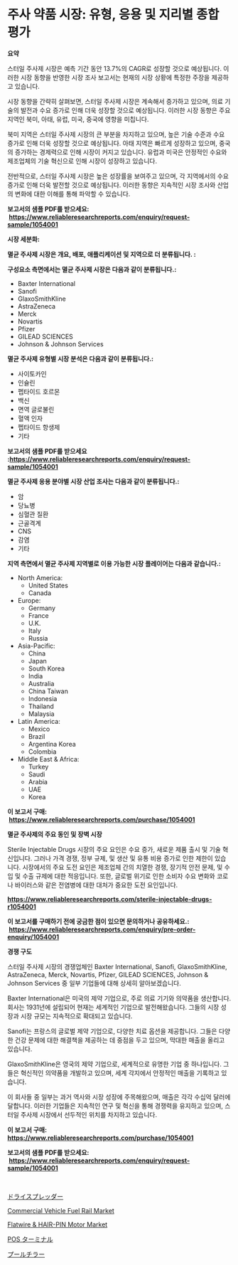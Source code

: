 <p><h1>주사 약품 시장: 유형, 응용 및 지리별 종합 평가</h1></p><p><strong>요약</strong></p>
<p><p>스터일 주사제 시장은 예측 기간 동안 13.7%의 CAGR로 성장할 것으로 예상됩니다. 이러한 시장 동향을 반영한 시장 조사 보고서는 현재의 시장 상황에 특정한 주장을 제공하고 있습니다. </p><p>시장 동향을 간략히 살펴보면, 스터일 주사제 시장은 계속해서 증가하고 있으며, 의료 기술의 발전과 수요 증가로 인해 더욱 성장할 것으로 예상됩니다. 이러한 시장 동향은 주요 지역인 북미, 아태, 유럽, 미국, 중국에 영향을 미칩니다. </p><p>북미 지역은 스터일 주사제 시장의 큰 부분을 차지하고 있으며, 높은 기술 수준과 수요 증가로 인해 더욱 성장할 것으로 예상됩니다. 아태 지역은 빠르게 성장하고 있으며, 중국의 증가하는 경제력으로 인해 시장이 커지고 있습니다. 유럽과 미국은 안정적인 수요와 제조업체의 기술 혁신으로 인해 시장이 성장하고 있습니다. </p><p>전반적으로, 스터일 주사제 시장은 높은 성장률을 보여주고 있으며, 각 지역에서의 수요 증가로 인해 더욱 발전할 것으로 예상됩니다. 이러한 동향은 지속적인 시장 조사와 산업의 변화에 대한 이해를 통해 파악할 수 있습니다.</p></p>
<p><strong>보고서의 샘플 PDF를 받으세요: &nbsp;<a href="https://www.reliableresearchreports.com/enquiry/request-sample/1054001">https://www.reliableresearchreports.com/enquiry/request-sample/1054001</a></strong></p>
<p><strong>시장 세분화:</strong></p>
<p><strong> 멸균 주사제 시장은 개요, 배포, 애플리케이션 및 지역으로 더 분류됩니다. :</strong></p>
<p><strong>구성요소 측면에서는 멸균 주사제 시장은 다음과 같이 분류됩니다.:</strong></p>
<p><ul><li>Baxter International</li><li>Sanofi</li><li>GlaxoSmithKline</li><li>AstraZeneca</li><li>Merck</li><li>Novartis</li><li>Pfizer</li><li>GILEAD SCIENCES</li><li>Johnson & Johnson Services</li></ul></p>
<p><strong> 멸균 주사제 유형별 시장 분석은 다음과 같이 분류됩니다.:</strong></p>
<p><ul><li>사이토카인</li><li>인슐린</li><li>펩타이드 호르몬</li><li>백신</li><li>면역 글로불린</li><li>혈액 인자</li><li>펩타이드 항생제</li><li>기타</li></ul></p>
<p><strong>보고서의 샘플 PDF를 받으세요 :<a href="https://www.reliableresearchreports.com/enquiry/request-sample/1054001">https://www.reliableresearchreports.com/enquiry/request-sample/1054001</a></strong></p>
<p><strong> 멸균 주사제 응용 분야별 시장 산업 조사는 다음과 같이 분류됩니다.:</strong></p>
<p><ul><li>암</li><li>당뇨병</li><li>심혈관 질환</li><li>근골격계</li><li>CNS</li><li>감염</li><li>기타</li></ul></p>
<p><strong>지역 측면에서 멸균 주사제 지역별로 이용 가능한 시장 플레이어는 다음과 같습니다.:</strong></p>
<p><ul>
    <li>
        North America:
        <ul>
            <li>United States</li>
            <li>Canada</li>
        </ul>
    </li>
    <li>
        Europe:
        <ul>
            <li>Germany</li>
            <li>France</li>
            <li>U.K.</li>
            <li>Italy</li>
            <li>Russia</li>
        </ul>
    </li>
    <li>
        Asia-Pacific:
        <ul>
            <li>China</li>
            <li>Japan</li>
            <li>South Korea</li>
            <li>India</li>
            <li>Australia</li>
            <li>China Taiwan</li>
            <li>Indonesia</li>
            <li>Thailand</li>
            <li>Malaysia</li>
        </ul>
    </li>
    <li>
        Latin America:
        <ul>
            <li>Mexico</li>
            <li>Brazil</li>
            <li>Argentina Korea</li>
            <li>Colombia</li>
        </ul>
    </li>
    <li>
        Middle East & Africa:
        <ul>
            <li>Turkey</li>
            <li>Saudi</li>
            <li>Arabia</li>
            <li>UAE</li>
            <li>Korea</li>
        </ul>
    </li>
    </ul></p>
<p><strong>이 보고서 구매: &nbsp;<a href="https://www.reliableresearchreports.com/purchase/1054001">https://www.reliableresearchreports.com/purchase/1054001</a></strong></p>
<p><strong>멸균 주사제의 주요 동인 및 장벽 시장</strong></p>
<p><p>Sterile Injectable Drugs 시장의 주요 요인은 수요 증가, 새로운 제품 출시 및 기술 혁신입니다. 그러나 가격 경쟁, 정부 규제, 및 생산 및 유통 비용 증가로 인한 제한이 있습니다. 시장에서의 주요 도전 요인은 제조업체 간의 치열한 경쟁, 장기적 안전 문제, 및 수입 및 수출 규제에 대한 적응입니다. 또한, 글로벌 위기로 인한 소비자 수요 변화와 코로나 바이러스와 같은 전염병에 대한 대처가 중요한 도전 요인입니다.</p></p>
<p><strong><a href="https://www.reliableresearchreports.com/sterile-injectable-drugs-r1054001">https://www.reliableresearchreports.com/sterile-injectable-drugs-r1054001</a></strong></p>
<p><strong>이 보고서를 구매하기 전에 궁금한 점이 있으면 문의하거나 공유하세요.: &nbsp;<a href="https://www.reliableresearchreports.com/enquiry/pre-order-enquiry/1054001">https://www.reliableresearchreports.com/enquiry/pre-order-enquiry/1054001</a></strong></p>
<p><strong>경쟁 구도</strong></p>
<p><p>스터일 주사제 시장의 경쟁업체인 Baxter International, Sanofi, GlaxoSmithKline, AstraZeneca, Merck, Novartis, Pfizer, GILEAD SCIENCES, Johnson & Johnson Services 중 일부 기업들에 대해 상세히 알아보겠습니다.</p><p>Baxter International은 미국의 제약 기업으로, 주로 의료 기기와 의약품을 생산합니다. 회사는 1931년에 설립되어 현재는 세계적인 기업으로 발전해왔습니다. 그들의 시장 성장과 시장 규모는 지속적으로 확대되고 있습니다.</p><p>Sanofi는 프랑스의 글로벌 제약 기업으로, 다양한 치료 옵션을 제공합니다. 그들은 다양한 건강 문제에 대한 해결책을 제공하는 데 중점을 두고 있으며, 막대한 매출을 올리고 있습니다.</p><p>GlaxoSmithKline은 영국의 제약 기업으로, 세계적으로 유명한 기업 중 하나입니다. 그들은 혁신적인 의약품을 개발하고 있으며, 세계 각지에서 안정적인 매출을 기록하고 있습니다.</p><p>이 회사들 중 일부는 과거 역사와 시장 성장에 주목해왔으며, 매출은 각각 수십억 달러에 달합니다. 이러한 기업들은 지속적인 연구 및 혁신을 통해 경쟁력을 유지하고 있으며, 스터일 주사제 시장에서 선두적인 위치를 차지하고 있습니다.</p></p>
<p><strong>이 보고서 구매: &nbsp; <a href="https://www.reliableresearchreports.com/purchase/1054001">https://www.reliableresearchreports.com/purchase/1054001</a></strong></p>
<p><strong>보고서의 샘플 PDF를 받으세요: &nbsp;<a href="https://www.reliableresearchreports.com/enquiry/request-sample/1054001">https://www.reliableresearchreports.com/enquiry/request-sample/1054001</a></strong><strong></strong></p>
<p>&nbsp;</p>
<p><p><a href="https://medium.com/@hazelnutt83/%E3%83%89%E3%83%A9%E3%82%A4%E3%82%B9%E3%83%97%E3%83%AC%E3%83%83%E3%83%80%E3%83%BC%E3%83%9E%E3%83%BC%E3%82%B1%E3%83%83%E3%83%88-%E7%A8%AE%E9%A1%9E-%E3%82%A2%E3%83%97%E3%83%AA%E3%82%B1%E3%83%BC%E3%82%B7%E3%83%A7%E3%83%B3-%E5%9C%B0%E7%90%86%E3%81%AB%E3%82%88%E3%82%8B%E5%8C%85%E6%8B%AC%E7%9A%84%E8%A9%95%E4%BE%A1-99717b442c5b">ドライスプレッダー</a></p><p><a href="https://www.linkedin.com/pulse/commercial-vehicle-fuel-rail-market-research-report-provides-ryxie?trackingId=inxq842YjJEmecQyQcWRfQ%3D%3D">Commercial Vehicle Fuel Rail Market</a></p><p><a href="https://www.linkedin.com/pulse/flatwire-amp-hair-pin-motor-market-provides-comprehensive-g7xee?trackingId=cnkVZhm1eHbnZi0igKXJkg%3D%3D">Flatwire & HAIR-PIN Motor Market</a></p><p><a href="https://github.com/zoetazuur/Market-Research-Report-List-1/blob/main/250103419648.md">POS ターミナル</a></p><p><a href="https://medium.com/@kamdeall7845/%E3%83%97%E3%83%BC%E3%83%AB%E5%86%B7%E5%8D%B4%E6%A9%9F%E5%B8%82%E5%A0%B4%E5%88%86%E6%9E%90-%E3%81%9D%E3%81%AEcagr-%E5%B8%82%E5%A0%B4%E3%82%BB%E3%82%B0%E3%83%A1%E3%83%B3%E3%83%86%E3%83%BC%E3%82%B7%E3%83%A7%E3%83%B3-%E3%81%8A%E3%82%88%E3%81%B3%E3%82%B0%E3%83%AD%E3%83%BC%E3%83%90%E3%83%AB%E7%94%A3%E6%A5%AD%E6%A6%82%E8%A6%81-2bb06f5232f8">プールチラー</a></p></p>